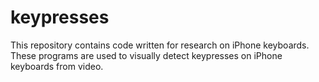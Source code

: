 # keypresses

This repository contains code written for research on iPhone keyboards. These programs are used to visually detect keypresses on iPhone keyboards from video.
